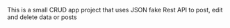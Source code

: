 This is a small CRUD app project that uses JSON fake Rest API to post, edit and delete data or posts